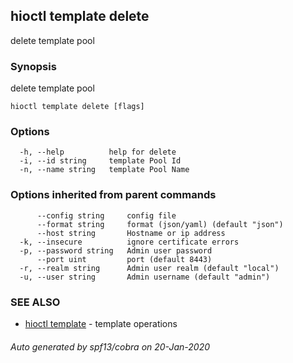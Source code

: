 ## hioctl template delete

delete template pool

### Synopsis

delete template pool

```
hioctl template delete [flags]
```

### Options

```
  -h, --help          help for delete
  -i, --id string     template Pool Id
  -n, --name string   template Pool Name
```

### Options inherited from parent commands

```
      --config string     config file
      --format string     format (json/yaml) (default "json")
      --host string       Hostname or ip address
  -k, --insecure          ignore certificate errors
  -p, --password string   Admin user password
      --port uint         port (default 8443)
  -r, --realm string      Admin user realm (default "local")
  -u, --user string       Admin username (default "admin")
```

### SEE ALSO

* [hioctl template](hioctl_template.md)	 - template operations

###### Auto generated by spf13/cobra on 20-Jan-2020
